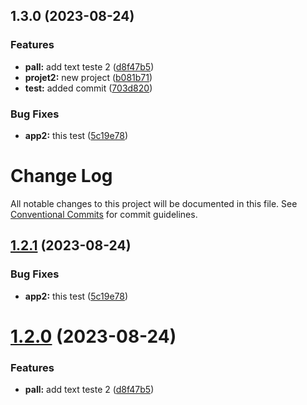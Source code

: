 

## 1.3.0 (2023-08-24)


### Features

* **pall:** add text teste 2 ([d8f47b5](https://github.com/RodrigoPerlin/monorepo/commit/d8f47b57f3dcce830b665eeb6db00603ee25202f))
* **projet2:** new project ([b081b71](https://github.com/RodrigoPerlin/monorepo/commit/b081b71a88d01ab00c144330e44180342ca133e6))
* **test:** added commit ([703d820](https://github.com/RodrigoPerlin/monorepo/commit/703d820a67a78638ddaf2bde1524a2ee452cb423))


### Bug Fixes

* **app2:** this test ([5c19e78](https://github.com/RodrigoPerlin/monorepo/commit/5c19e788273c4fe0c56f71d1333e6d9b41f7a17b))

# Change Log

All notable changes to this project will be documented in this file.
See [Conventional Commits](https://conventionalcommits.org) for commit guidelines.

## [1.2.1](https://github.com/RodrigoPerlin/monorepo/compare/@ds/projeto2@1.2.0...@ds/projeto2@1.2.1) (2023-08-24)


### Bug Fixes

* **app2:** this test ([5c19e78](https://github.com/RodrigoPerlin/monorepo/commit/5c19e788273c4fe0c56f71d1333e6d9b41f7a17b))





# [1.2.0](https://github.com/RodrigoPerlin/monorepo/compare/@ds/projeto2@1.1.0...@ds/projeto2@1.2.0) (2023-08-24)


### Features

* **pall:** add text teste 2 ([d8f47b5](https://github.com/RodrigoPerlin/monorepo/commit/d8f47b57f3dcce830b665eeb6db00603ee25202f))